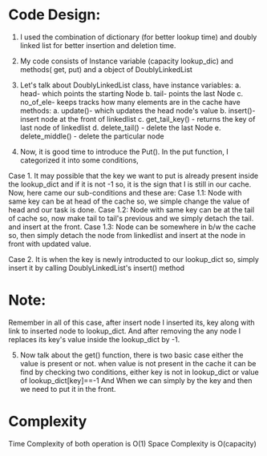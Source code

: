 # Code Design:
1. I used the combination of dictionary (for better lookup time) and doubly linked list for better insertion and deletion time.
2. My code consists of Instance variable (capacity lookup_dic) and methods( get, put) and a object of DoublyLinkedList

3. Let's talk about DoublyLinkedList class,
have instance variables:
a. head-  which points the starting Node
b. tail- points the last Node
c. no_of_ele- keeps tracks how many elements are in the cache
have methods:
a. update()- which updates the head node's value
b. insert()- insert node at the front of linkedlist
c. get_tail_key() - returns the key of last node of linkedlist
d. delete_tail() - delete the last Node
e. delete_middle() - delete the particular node

4. Now, it is good time to introduce the Put().
In the put function, I categorized it into some conditions,

Case 1. It may possible that the key we want to put is already present inside the lookup_dict and if it is not -1 so, it is the sign that I is still in our cache. Now, here came our sub-conditions and these are:
Case 1.1: Node with same key can be at head of the cache so, we simple change the value of head and our task is done.
Case 1.2: Node with same key can be at the tail of cache so, now make tail to tail's previous and we simply detach the tail. and insert at the front.
Case 1.3: Node can be somewhere in b/w the cache so, then simply detach the node from linkedlist and insert at the node in front with updated value.

Case 2. It is when the key is newly introducted to our lookup_dict so, simply insert it by calling DoublyLinkedList's insert() method

# Note:
Remember in all of this case, after insert node I inserted its, key along with link to inserted node to lookup_dict.
And after removing the any node I replaces its key's value inside the lookup_dict by -1.

5. Now talk about the get() function, there is two basic case either the value is present or not.
when value is not present in the cache it can be find by checking two conditions, either key is not in lookup_dict or value of lookup_dict[key]==-1
And When we can simply by the key and then we need to put it in the front.

# Complexity
Time Complexity of both operation is O(1)
Space Complexity is O(capacity)
